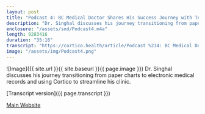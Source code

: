 ```yaml
---
layout: post
title: "Podcast 4: BC Medical Doctor Shares His Success Journey with Telehealth"
description: "Dr. Singhal discusses his journey transitioning from paper charts to electronic medical records and using Cortico to streamline his clinic."
enclosure: "/assets/snd/Podcast4.m4a"
length: 9283416
duration: "35:16"
transcript: "https://cortico.health/article/Podcast %234: BC Medical Doctor Shares His Success Journey with Telehealth"
image: "/assets/img/Podcast4.png"
---
```

![Image]({{ site.url }}{{ site.baseurl }}{{ page.image }})
Dr. Singhal discusses his journey transitioning from paper charts to electronic medical records and using Cortico to streamline his clinic.

[Transcript version]({{ page.transcript }})

[Main Website](https://cortico.health)